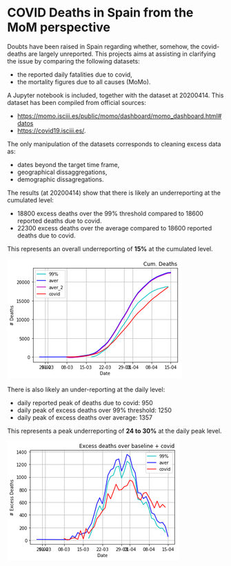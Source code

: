 # COVID Deaths in Spain from the MoM perspective

Doubts have been raised in Spain regarding whether, somehow, the covid-deaths are largely unreported.
This projects aims at assisting in clarifying the issue by comparing the following datasets:
- the reported daily fatalities due to covid,
- the mortality figures due to all causes (MoMo).

A Jupyter notebook is included, together with the dataset at 20200414. 
This dataset has been compiled from official sources:
- https://momo.isciii.es/public/momo/dashboard/momo_dashboard.html#datos
- https://covid19.isciii.es/.

The only manipulation of the datasets corresponds to cleaning excess data as:
- dates beyond the target time frame,
- geographical dissaggregations,
- demographic dissagregations.

The results (at 20200414) show that there is likely an underreporting at the cumulated level:
- 18800 excess deaths over the 99% threshold compared to 18600 reported deaths due to covid.
- 22300 excess deaths over the average compared to 18600 reported deaths due to covid.

This represents an overall underreporting of **15%** at the cumulated level.

![cumulated](https://github.com/Rigonz/covid_excess_deaths_Spain/blob/master/data/20200414_covid_cumulated.png)

There is also likely an under-reporting at the daily level:
- daily reported peak of deaths due to covid: 950
- daily peak of excess deaths over 99% threshold: 1250
- daily peak of excess deaths over average: 1357

This represents a peak underreporting of **24 to 30%** at the daily peak level.

![daiy](https://github.com/Rigonz/covid_excess_deaths_Spain/blob/master/data/20200414_covid_daily.png)
